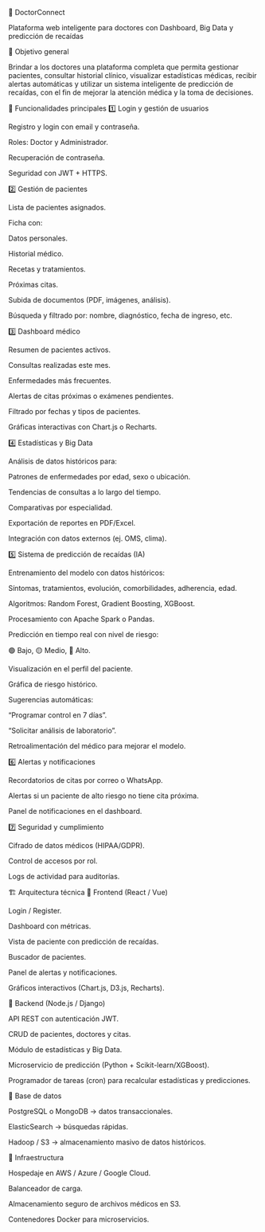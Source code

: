 🏥 DoctorConnect

Plataforma web inteligente para doctores con Dashboard, Big Data y predicción de recaídas

📌 Objetivo general

Brindar a los doctores una plataforma completa que permita gestionar pacientes, consultar historial clínico, visualizar estadísticas médicas, recibir alertas automáticas y utilizar un sistema inteligente de predicción de recaídas, con el fin de mejorar la atención médica y la toma de decisiones.

🚀 Funcionalidades principales
1️⃣ Login y gestión de usuarios

Registro y login con email y contraseña.

Roles: Doctor y Administrador.

Recuperación de contraseña.

Seguridad con JWT + HTTPS.

2️⃣ Gestión de pacientes

Lista de pacientes asignados.

Ficha con:

Datos personales.

Historial médico.

Recetas y tratamientos.

Próximas citas.

Subida de documentos (PDF, imágenes, análisis).

Búsqueda y filtrado por: nombre, diagnóstico, fecha de ingreso, etc.

3️⃣ Dashboard médico

Resumen de pacientes activos.

Consultas realizadas este mes.

Enfermedades más frecuentes.

Alertas de citas próximas o exámenes pendientes.

Filtrado por fechas y tipos de pacientes.

Gráficas interactivas con Chart.js o Recharts.

4️⃣ Estadísticas y Big Data

Análisis de datos históricos para:

Patrones de enfermedades por edad, sexo o ubicación.

Tendencias de consultas a lo largo del tiempo.

Comparativas por especialidad.

Exportación de reportes en PDF/Excel.

Integración con datos externos (ej. OMS, clima).

5️⃣ Sistema de predicción de recaídas (IA)

Entrenamiento del modelo con datos históricos:

Síntomas, tratamientos, evolución, comorbilidades, adherencia, edad.

Algoritmos: Random Forest, Gradient Boosting, XGBoost.

Procesamiento con Apache Spark o Pandas.

Predicción en tiempo real con nivel de riesgo:

🟢 Bajo, 🟡 Medio, 🔴 Alto.

Visualización en el perfil del paciente.

Gráfica de riesgo histórico.

Sugerencias automáticas:

“Programar control en 7 días”.

“Solicitar análisis de laboratorio”.

Retroalimentación del médico para mejorar el modelo.

6️⃣ Alertas y notificaciones

Recordatorios de citas por correo o WhatsApp.

Alertas si un paciente de alto riesgo no tiene cita próxima.

Panel de notificaciones en el dashboard.

7️⃣ Seguridad y cumplimiento

Cifrado de datos médicos (HIPAA/GDPR).

Control de accesos por rol.

Logs de actividad para auditorías.

🏗️ Arquitectura técnica
🔹 Frontend (React / Vue)

Login / Register.

Dashboard con métricas.

Vista de paciente con predicción de recaídas.

Buscador de pacientes.

Panel de alertas y notificaciones.

Gráficos interactivos (Chart.js, D3.js, Recharts).

🔹 Backend (Node.js / Django)

API REST con autenticación JWT.

CRUD de pacientes, doctores y citas.

Módulo de estadísticas y Big Data.

Microservicio de predicción (Python + Scikit-learn/XGBoost).

Programador de tareas (cron) para recalcular estadísticas y predicciones.

🔹 Base de datos

PostgreSQL o MongoDB → datos transaccionales.

ElasticSearch → búsquedas rápidas.

Hadoop / S3 → almacenamiento masivo de datos históricos.

🔹 Infraestructura

Hospedaje en AWS / Azure / Google Cloud.

Balanceador de carga.

Almacenamiento seguro de archivos médicos en S3.

Contenedores Docker para microservicios.
